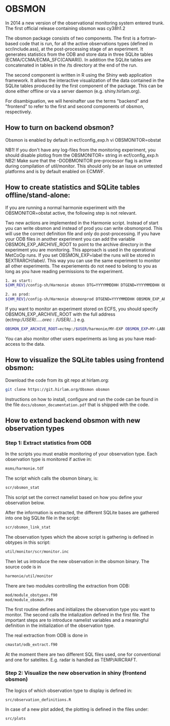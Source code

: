 # OBSMON

In 2014 a new version of the observational monitoring system entered trunk. The first official release containing obsmon was cy38h1.2

The obsmon package consists of two components. The first is a fortran-based code that is run, for all the active observations types (defined in scr/include.ass), at the post-processing stage of an experiment. It generates statistics from the ODB and store data in three SQLite tables (ECMA/CCMA/ECMA_SFC(CANARI)). In addition the SQLite tables are concatenated in tables in the /ts directory at the end of the run.

The second component is written in R using the Shiny web application framework. It allows the interactive visualization of the data contained in the SQLite tables produced by the first component of the package. This can be done either offline or via a server daemon (e.g. shiny.hirlam.org).

For disambiguation, we will hereinafter use the terms "backend" and "frontend" to refer to the first and second components of obsmon, respectively.


## How to turn on backend obsmon?

Obsmon is enabled by default in ecf/config_exp.h  vi OBSMONITOR=obstat

NB1! If you don't have any log-files from the monitoring experiment, you should disable plotlog from the OBSMONITOR= string in ecf/config_exp.h 
NB2! Make sure that the -DODBMONITOR pre-processor flag is active during compilation of util/monitor. This should only be an issue on untested platforms and is by default enabled on ECMWF.


## How to create statistics and SQLite tables offline/stand-alone:

If you are running a normal harmonie experiment with the OBSMONITOR=obstat active, the following step is not relevant.

Two new actions are implemented in the Harmonie script. Instead of start you can write obsmon and instead of prod you can write obsmonprod. This will use the correct definition file and only do post-processing. If you have your ODB files in another experiment you can add the variable OBSMON_EXP_ARCHIVE_ROOT to point to the archive directory in the experiment you are monitoring. This approach is used in the operational MetCoOp runs. If you set OBSMON_EXP=label the runs will be stored in $EXTRARCH/label/. This way you can use the same experiment to monitor all other experiments. The experiements do not need to belong to you as long as you have reading permissions to the experiment. 

```bash
1. as start:
${HM_REV}/config-sh/Harmonie obsmon DTG=YYYYMMDDHH DTGEND=YYYYMMDDHH OBSMON_EXP_ARCHIVE_ROOT=PATH-TO-ARCHIVE-DIRECTORY-TO-MONITOR OBSMON_EXP=MY-LABEL
```


```bash
2. as prod:
${HM_REV}/config-sh/Harmonie obsmonprod DTGEND=YYYYMMDDHH OBSMON_EXP_ARCHIVE_ROOT=PATH-TO-ARCHIVE-DIRECTORY-TO-MONITOR OBSMON_EXP=MY-LABEL
```

If you want to monitor an experiment stored on ECFS, you should specify OBSMON_EXP_ARCHIVE_ROOT with the full address (ectmp:/$USER/..... or ec:/$USER/...) e.g. 
```bash
OBSMON_EXP_ARCHIVE_ROOT=ectmp:/$USER/harmonie/MY-EXP OBSMON_EXP=MY-LABEL
```

You can also monitor other users experiments as long as you have read-access to the data.

## How to visualize the SQLite tables using frontend obsmon:

Download the code from its git repo at hirlam.org:
```bash
git clone https://git.hirlam.org/Obsmon obsmon
```

Instructions on how to install, configure and run the code can be found in the file `docs/obsmon_documentation.pdf` that is shipped with the code.


## How to extend backend obsmon with new observation types

### Step 1: Extract statistics from ODB

In the scripts you must enable monitoring of your observation type. Each observation type is monitored if active in:
```bash
msms/harmonie.tdf
```

The script which calls the obsmon binary, is:
```bash
scr/obsmon_stat
```
This script set the correct namelist based on how you define your observation below. 

After the information is extracted, the different SQLite bases are gathered into one big SQLite file in the script:
```bash
scr/obsmon_link_stat
```

The observation types which the above script is gathering is defined in obtypes in this script:
```bash
util/monitor/scr/monitor.inc
```

Then let us introduce the new observation in the obsmon binary. The source code is in 
```bash
harmonie/util/monitor
```

There are two modules controlling the extraction from ODB:
```bash
mod/module_obstypes.f90
mod/module_obsmon.F90
```

The first routine defines and initializes the observation type you want to monitor. The second calls the intialization defined in the first file. The important steps are to introduce namelist variables and a meaningful definition in the initialization of the observation type.

The real extraction from ODB is done in
```bash
cmastat/odb_extract.f90
```

At the moment there are two different SQL files used, one for conventional and one for satelites. E.g. radar is handled as TEMP/AIRCRAFT.

### Step 2: Visualize the new observation in shiny (frontend obsmon)

The logics of which observation type to display is defined in:
```bash
src/observation_definitions.R
```

In case of a new plot added, the plotting is defined in the files under:
```bash
src/plots
```
